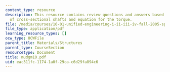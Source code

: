 ```yaml
---
content_type: resource
description: This resource contains review questions and answers based on torsion
  of cross-sectional shafts and equation for the torque.
file: /media/courses/16-01-unified-engineering-i-ii-iii-iv-fall-2005-spring-2006/eac311fc11741a0f29cac6d29fa894c6_mudgm10.pdf
file_type: application/pdf
learning_resource_types: []
ocw_type: OCWFile
parent_title: Materials/Structures
parent_type: CourseSection
resourcetype: Document
title: mudgm10.pdf
uid: eac311fc-1174-1a0f-29ca-c6d29fa894c6
---
```

